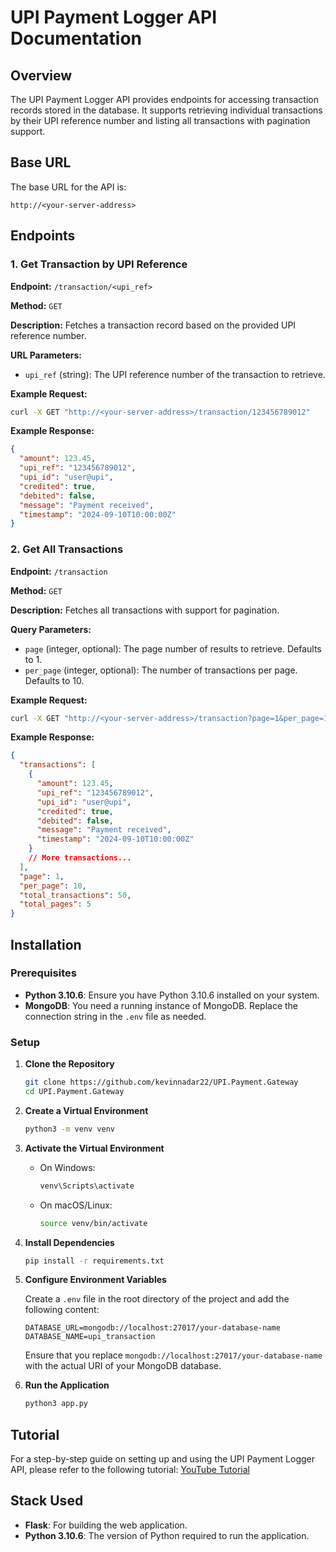
# UPI Payment Logger API Documentation

## Overview

The UPI Payment Logger API provides endpoints for accessing transaction records stored in the database. It supports retrieving individual transactions by their UPI reference number and listing all transactions with pagination support.

## Base URL

The base URL for the API is:

```
http://<your-server-address>
```

## Endpoints

### 1. Get Transaction by UPI Reference

**Endpoint:** `/transaction/<upi_ref>`

**Method:** `GET`

**Description:** Fetches a transaction record based on the provided UPI reference number.

**URL Parameters:**
- `upi_ref` (string): The UPI reference number of the transaction to retrieve.

**Example Request:**

```bash
curl -X GET "http://<your-server-address>/transaction/123456789012"
```

**Example Response:**

```json
{
  "amount": 123.45,
  "upi_ref": "123456789012",
  "upi_id": "user@upi",
  "credited": true,
  "debited": false,
  "message": "Payment received",
  "timestamp": "2024-09-10T10:00:00Z"
}
```

### 2. Get All Transactions

**Endpoint:** `/transaction`

**Method:** `GET`

**Description:** Fetches all transactions with support for pagination.

**Query Parameters:**
- `page` (integer, optional): The page number of results to retrieve. Defaults to 1.
- `per_page` (integer, optional): The number of transactions per page. Defaults to 10.

**Example Request:**

```bash
curl -X GET "http://<your-server-address>/transaction?page=1&per_page=10"
```

**Example Response:**

```json
{
  "transactions": [
    {
      "amount": 123.45,
      "upi_ref": "123456789012",
      "upi_id": "user@upi",
      "credited": true,
      "debited": false,
      "message": "Payment received",
      "timestamp": "2024-09-10T10:00:00Z"
    }
    // More transactions...
  ],
  "page": 1,
  "per_page": 10,
  "total_transactions": 50,
  "total_pages": 5
}
```

## Installation

### Prerequisites

- **Python 3.10.6**: Ensure you have Python 3.10.6 installed on your system.
- **MongoDB**: You need a running instance of MongoDB. Replace the connection string in the `.env` file as needed.

### Setup

1. **Clone the Repository**

   ```bash
   git clone https://github.com/kevinnadar22/UPI.Payment.Gateway
   cd UPI.Payment.Gateway
   ```

2. **Create a Virtual Environment**

   ```bash
   python3 -m venv venv
   ```

3. **Activate the Virtual Environment**

   - On Windows:

     ```bash
     venv\Scripts\activate
     ```

   - On macOS/Linux:

     ```bash
     source venv/bin/activate
     ```

4. **Install Dependencies**

   ```bash
   pip install -r requirements.txt
   ```

5. **Configure Environment Variables**

   Create a `.env` file in the root directory of the project and add the following content:

   ```env
   DATABASE_URL=mongodb://localhost:27017/your-database-name
   DATABASE_NAME=upi_transaction
   ```

   Ensure that you replace `mongodb://localhost:27017/your-database-name` with the actual URI of your MongoDB database.

6. **Run the Application**

   ```bash
   python3 app.py
   ```

## Tutorial

For a step-by-step guide on setting up and using the UPI Payment Logger API, please refer to the following tutorial: [YouTube Tutorial](https://www.youtube.com/watch?v=dummy_link)

## Stack Used

- **Flask**: For building the web application.
- **Python 3.10.6**: The version of Python required to run the application.
